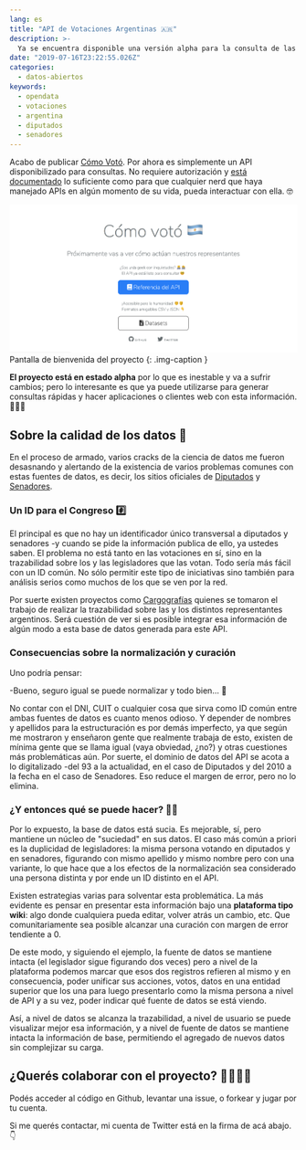 ```yaml
---
lang: es
title: "API de Votaciones Argentinas 🇦🇷"
description: >-
  Ya se encuentra disponible una versión alpha para la consulta de las votaciones de Argentina.
date: "2019-07-16T23:22:55.026Z"
categories:
  - datos-abiertos
keywords:
  - opendata
  - votaciones
  - argentina
  - diputados
  - senadores
---
```


Acabo de publicar [Cómo Votó](https://www.comovoto.com.ar/). Por ahora es simplemente un API disponibilizado para consultas. No requiere autorización y [está documentado](https://www.comovoto.com.ar/docs/#general) lo suficiente como para que cualquier nerd que haya manejado APIs en algún momento de su vida, pueda interactuar con ella. 🤓

![Pantalla de bienvenida del proyecto](img/comovoto.com.ar.png)
Pantalla de bienvenida del proyecto
{: .img-caption }

**El proyecto está en estado alpha** por lo que es inestable y va a sufrir cambios; pero lo interesante es que ya puede utilizarse para generar consultas rápidas y hacer aplicaciones o clientes web con esta información. 🎉🎊🥳

## Sobre la calidad de los datos 🧐

En el proceso de armado, varios cracks de la ciencia de datos me fueron desasnando y alertando de la existencia de varios problemas comunes con estas fuentes de datos, es decir, los sitios oficiales de [Diputados](https://votaciones.hcdn.gob.ar/) y [Senadores](https://www.senado.gov.ar/votaciones/actas).

### Un ID para el Congreso #️⃣

El principal es que no hay un identificador único transversal a diputados y senadores -y cuando se pide la información publica de ello, ya ustedes saben. El problema no está tanto en las votaciones en sí, sino en la trazabilidad sobre los y las legisladores que las votan. Todo sería más fácil con un ID común. No sólo permitir este tipo de iniciativas sino también para análisis serios como muchos de los que se ven por la red.

Por suerte existen proyectos como [Cargografías](https://www.cargografias.org/) quienes se tomaron el trabajo de realizar la trazabilidad sobre las y los distintos representantes argentinos. Será cuestión de ver si es posible integrar esa información de algún modo a esta base de datos generada para este API.

### Consecuencias sobre la normalización y curación

Uno podría pensar:

-Bueno, seguro igual se puede normalizar y todo bien... 🤔

No contar con el DNI, CUIT o cualquier cosa que sirva como ID común entre ambas fuentes de datos es cuanto menos odioso. Y depender de nombres y apellidos para la estructuración es por demás imperfecto, ya que según me mostraron y enseñaron gente que realmente trabaja de esto, existen de mínima gente que se llama igual (vaya obviedad, ¿no?) y otras cuestiones más problemáticas aún.
Por suerte, el dominio de datos del API se acota a lo digitalizado -del 93 a la actualidad, en el caso de Diputados y del 2010 a la fecha en el caso de Senadores. Eso reduce el margen de error, pero no lo elimina.

### ¿Y entonces qué se puede hacer? 🧙‍♂️

Por lo expuesto, la base de datos está sucia. Es mejorable, sí, pero mantiene un núcleo de "suciedad" en sus datos. El caso más común a priori es la duplicidad de legisladores: la misma persona votando en diputados y en senadores, figurando con mismo apellido y mismo nombre pero con una variante, lo que hace que a los efectos de la normalización sea considerado una persona distinta y por ende un ID distinto en el API.

Existen estrategias varias para solventar esta problemática. La más evidente es pensar en presentar esta información bajo una **plataforma tipo wiki**: algo donde cualquiera pueda editar, volver atrás un cambio, etc. Que comunitariamente sea posible alcanzar una curación con margen de error tendiente a 0.

De este modo, y siguiendo el ejemplo, la fuente de datos se mantiene intacta (el legislador sigue figurando dos veces) pero a nivel de la plataforma podemos marcar que esos dos registros refieren al mismo y en consecuencia, poder unificar sus acciones, votos, datos en una entidad superior que los una para luego presentarlo como la misma persona a nivel de API y a su vez, poder indicar qué fuente de datos se está viendo.

Así, a nivel de datos se alcanza la trazabilidad, a nivel de usuario se puede visualizar mejor esa información, y a nivel de fuente de datos se mantiene intacta la información de base, permitiendo el agregado de nuevos datos sin complejizar su carga.

## ¿Querés colaborar con el proyecto? 👨‍💻👩‍💻

Podés acceder al código en Github, levantar una issue, o forkear y jugar por tu cuenta.

<!-- markdownlint-disable MD033 -->
<div class="github-card" data-github="nahuelhds/votaciones-ar" data-width="100%" data-height="auto" data-theme="default"></div>
<script src="//cdn.jsdelivr.net/github-cards/latest/widget.js"></script>
<!-- markdownlint-enable MD033 -->

Si me querés contactar, mi cuenta de Twitter está en la firma de acá abajo. 👇
